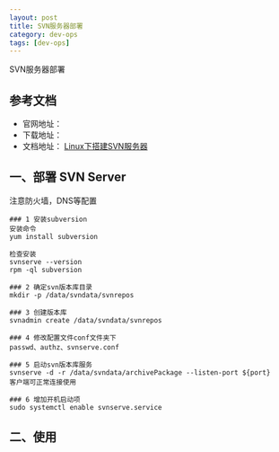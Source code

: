 ```yaml
---
layout: post
title: SVN服务器部署
category: dev-ops
tags: [dev-ops]
---
```


SVN服务器部署

## 参考文档
- 官网地址：
- 下载地址：
- 文档地址：
[Linux下搭建SVN服务器](https://blog.csdn.net/sunnyqkl/article/details/90714763)

## 一、部署 SVN Server
注意防火墙，DNS等配置

``` 
### 1 安装subversion
安装命令  
yum install subversion  

检查安装
svnserve --version  
rpm -ql subversion   

### 2 确定svn版本库目录
mkdir -p /data/svndata/svnrepos

### 3 创建版本库
svnadmin create /data/svndata/svnrepos

### 4 修改配置文件conf文件夹下
passwd、authz、svnserve.conf 

### 5 启动svn版本库服务
svnserve -d -r /data/svndata/archivePackage --listen-port ${port}  
客户端可正常连接使用  

### 6 增加开机启动项
sudo systemctl enable svnserve.service
```

## 二、使用 

